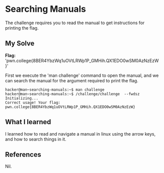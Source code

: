 # Searching Manuals
The challenge requires you to read the manual to get instructions for printing the flag.

## My Solve
**Flag:**  'pwn.college{8BER4YbzWq1uOVtLRWp1P_GMHih.QX1EDO0wSM0AzNzEzW}'

First we execute the 'man challenge' command to open the manual, and we can search the manual for the argument required to print the flag.

```
hacker@man~searching-manuals:~$ man challenge
hacker@man~searching-manuals:~$ /challenge/challenge  --fwdsz
Initializing...
Correct usage! Your flag: pwn.college{8BER4YbzWq1uOVtLRWp1P_GMHih.QX1EDO0wSM0AzNzEzW}

```

## What I learned
I learned how to read and navigate a manual in linux using the arrow keys, and how to search things in it.

## References
Nil.
